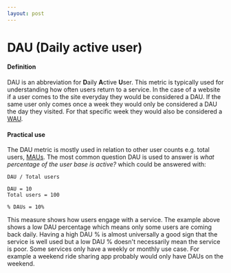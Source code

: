 ```yaml
---
layout: post
---
```


# DAU (Daily active user)

#### Definition

DAU is an abbreviation for **D**aily **A**ctive **U**ser. This metric is typically used for understanding how often users return to a service. In the case of a website if a user comes to the site everyday they would be considered a DAU. If the same user only comes once a week they would only be considered a DAU the day they visited. For that specific week they would also be considered a [WAU](WAU).

#### Practical use
The DAU metric is mostly used in relation to other user counts e.g. total users, [MAUs](MAU). The most common question DAU is used to answer is *what percentage of the user base is active?* which could be answered with:

    DAU / Total users

    DAU = 10
    Total users = 100

    % DAUs = 10%

This measure shows how users engage with a service. The example above shows a low DAU percentage which means only some users are coming back daily. Having a high DAU % is almost universally a good sign that the service is well used but a low DAU % doesn't necessarily mean the service is poor. Some services only have a weekly or monthly use case. For example a weekend ride sharing app probably would only have DAUs on the weekend.

<!-- This raises another concern for DAU metrics is their built in cyclicality. To use the same weekend ride share app as an example they -->
